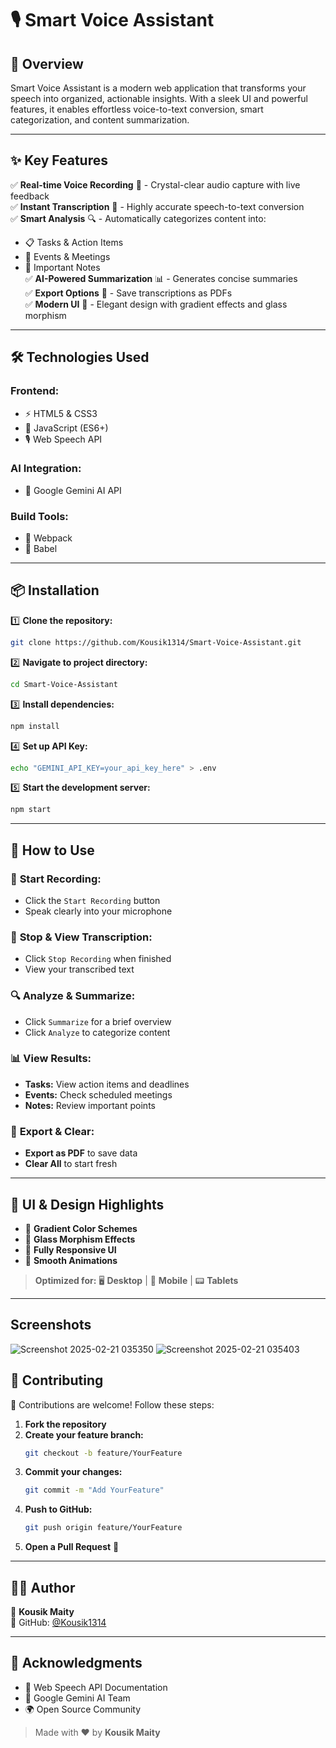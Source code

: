 # 🎙️ Smart Voice Assistant

## 🌟 Overview

Smart Voice Assistant is a modern web application that transforms your speech into organized, actionable insights. With a sleek UI and powerful features, it enables effortless voice-to-text conversion, smart categorization, and content summarization.

---

## ✨ Key Features

✅ **Real-time Voice Recording** 🎤 - Crystal-clear audio capture with live feedback  
✅ **Instant Transcription** 📝 - Highly accurate speech-to-text conversion  
✅ **Smart Analysis** 🔍 - Automatically categorizes content into:  
   - 📋 Tasks & Action Items  
   - 📅 Events & Meetings  
   - 📌 Important Notes  
✅ **AI-Powered Summarization** 📊 - Generates concise summaries  
✅ **Export Options** 💾 - Save transcriptions as PDFs  
✅ **Modern UI** 🎨 - Elegant design with gradient effects and glass morphism  

---

## 🛠️ Technologies Used

### **Frontend:**
- ⚡ HTML5 & CSS3
- 🚀 JavaScript (ES6+)
- 🎙️ Web Speech API

### **AI Integration:**
- 🤖 Google Gemini AI API

### **Build Tools:**
- 🔧 Webpack
- 📜 Babel

---

## 📦 Installation

1️⃣ **Clone the repository:**
```bash
git clone https://github.com/Kousik1314/Smart-Voice-Assistant.git
```
2️⃣ **Navigate to project directory:**
```bash
cd Smart-Voice-Assistant
```
3️⃣ **Install dependencies:**
```bash
npm install
```
4️⃣ **Set up API Key:**
```bash
echo "GEMINI_API_KEY=your_api_key_here" > .env
```
5️⃣ **Start the development server:**
```bash
npm start
```

---

## 🚀 How to Use

### 🎤 **Start Recording:**
- Click the `Start Recording` button
- Speak clearly into your microphone

### 📝 **Stop & View Transcription:**
- Click `Stop Recording` when finished
- View your transcribed text

### 🔍 **Analyze & Summarize:**
- Click `Summarize` for a brief overview
- Click `Analyze` to categorize content

### 📊 **View Results:**
- **Tasks:** View action items and deadlines
- **Events:** Check scheduled meetings
- **Notes:** Review important points

### 💾 **Export & Clear:**
- **Export as PDF** to save data
- **Clear All** to start fresh

---

## 🎨 UI & Design Highlights

- 🎨 **Gradient Color Schemes**
- 💎 **Glass Morphism Effects**
- 📱 **Fully Responsive UI**
- 🌊 **Smooth Animations**

> **Optimized for:** 🖥️ **Desktop** | 📱 **Mobile** | 📟 **Tablets**

---

## Screenshots
![Screenshot 2025-02-21 035350](https://github.com/user-attachments/assets/387c9858-8ffd-4c32-8854-9340476a9622)
![Screenshot 2025-02-21 035403](https://github.com/user-attachments/assets/2d6a1090-bb6d-492d-97c8-0effc93a6217)

## 🤝 Contributing

🚀 Contributions are welcome! Follow these steps:
1. **Fork the repository**
2. **Create your feature branch:**
   ```bash
   git checkout -b feature/YourFeature
   ```
3. **Commit your changes:**
   ```bash
   git commit -m "Add YourFeature"
   ```
4. **Push to GitHub:**
   ```bash
   git push origin feature/YourFeature
   ```
5. **Open a Pull Request** 🎉

---

## 👨‍💻 Author

👤 **Kousik Maity**  
🔗 GitHub: [@Kousik1314](https://github.com/Kousik1314)

---

## 🙏 Acknowledgments

- 📖 Web Speech API Documentation
- 🤖 Google Gemini AI Team
- 🌍 Open Source Community

> Made with ❤️ by **Kousik Maity**
